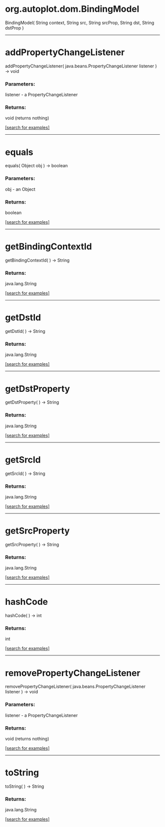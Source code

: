 # org.autoplot.dom.BindingModel
BindingModel( String context, String src, String srcProp, String dst, String dstProp )


***
<a name="addPropertyChangeListener"></a>
# addPropertyChangeListener
addPropertyChangeListener( java.beans.PropertyChangeListener listener ) &rarr; void



### Parameters:
listener - a PropertyChangeListener

### Returns:
void (returns nothing)


<a href="https://github.com/autoplot/dev/search?q=addPropertyChangeListener&unscoped_q=addPropertyChangeListener">[search for examples]</a>

***
<a name="equals"></a>
# equals
equals( Object obj ) &rarr; boolean



### Parameters:
obj - an Object

### Returns:
boolean


<a href="https://github.com/autoplot/dev/search?q=equals&unscoped_q=equals">[search for examples]</a>

***
<a name="getBindingContextId"></a>
# getBindingContextId
getBindingContextId(  ) &rarr; String



### Returns:
java.lang.String


<a href="https://github.com/autoplot/dev/search?q=getBindingContextId&unscoped_q=getBindingContextId">[search for examples]</a>

***
<a name="getDstId"></a>
# getDstId
getDstId(  ) &rarr; String



### Returns:
java.lang.String


<a href="https://github.com/autoplot/dev/search?q=getDstId&unscoped_q=getDstId">[search for examples]</a>

***
<a name="getDstProperty"></a>
# getDstProperty
getDstProperty(  ) &rarr; String



### Returns:
java.lang.String


<a href="https://github.com/autoplot/dev/search?q=getDstProperty&unscoped_q=getDstProperty">[search for examples]</a>

***
<a name="getSrcId"></a>
# getSrcId
getSrcId(  ) &rarr; String



### Returns:
java.lang.String


<a href="https://github.com/autoplot/dev/search?q=getSrcId&unscoped_q=getSrcId">[search for examples]</a>

***
<a name="getSrcProperty"></a>
# getSrcProperty
getSrcProperty(  ) &rarr; String



### Returns:
java.lang.String


<a href="https://github.com/autoplot/dev/search?q=getSrcProperty&unscoped_q=getSrcProperty">[search for examples]</a>

***
<a name="hashCode"></a>
# hashCode
hashCode(  ) &rarr; int



### Returns:
int


<a href="https://github.com/autoplot/dev/search?q=hashCode&unscoped_q=hashCode">[search for examples]</a>

***
<a name="removePropertyChangeListener"></a>
# removePropertyChangeListener
removePropertyChangeListener( java.beans.PropertyChangeListener listener ) &rarr; void



### Parameters:
listener - a PropertyChangeListener

### Returns:
void (returns nothing)


<a href="https://github.com/autoplot/dev/search?q=removePropertyChangeListener&unscoped_q=removePropertyChangeListener">[search for examples]</a>

***
<a name="toString"></a>
# toString
toString(  ) &rarr; String



### Returns:
java.lang.String


<a href="https://github.com/autoplot/dev/search?q=toString&unscoped_q=toString">[search for examples]</a>

